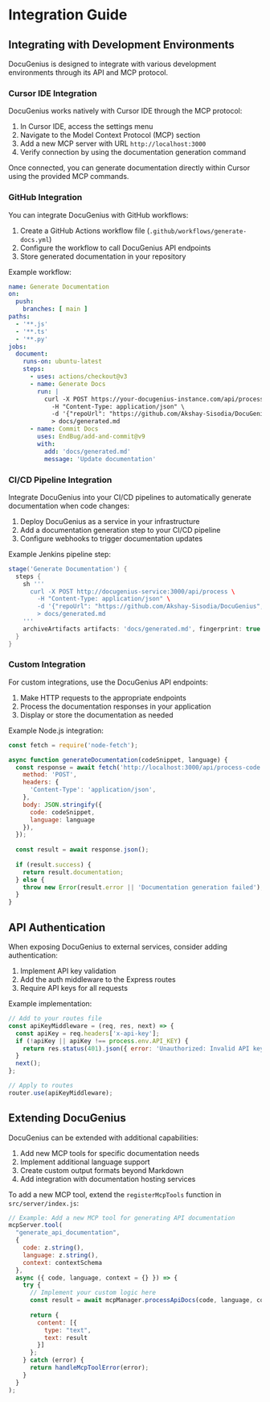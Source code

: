 # Integration Guide

## Integrating with Development Environments

DocuGenius is designed to integrate with various development environments through its API and MCP protocol.

### Cursor IDE Integration

DocuGenius works natively with Cursor IDE through the MCP protocol:

1. In Cursor IDE, access the settings menu
2. Navigate to the Model Context Protocol (MCP) section
3. Add a new MCP server with URL `http://localhost:3000`
4. Verify connection by using the documentation generation command

Once connected, you can generate documentation directly within Cursor using the provided MCP commands.

### GitHub Integration

You can integrate DocuGenius with GitHub workflows:

1. Create a GitHub Actions workflow file (`.github/workflows/generate-docs.yml`)
2. Configure the workflow to call DocuGenius API endpoints
3. Store generated documentation in your repository

Example workflow:

```yaml
name: Generate Documentation
on:
  push:
    branches: [ main ]
paths:
  - '**.js'
  - '**.ts'
  - '**.py'
jobs:
  document:
    runs-on: ubuntu-latest
    steps:
      - uses: actions/checkout@v3
      - name: Generate Docs
        run: |
          curl -X POST https://your-docugenius-instance.com/api/process \
            -H "Content-Type: application/json" \
            -d '{"repoUrl": "https://github.com/Akshay-Sisodia/DocuGenius", "isLocal": false}' \
            > docs/generated.md
      - name: Commit Docs
        uses: EndBug/add-and-commit@v9
        with:
          add: 'docs/generated.md'
          message: 'Update documentation'
```

### CI/CD Pipeline Integration

Integrate DocuGenius into your CI/CD pipelines to automatically generate documentation when code changes:

1. Deploy DocuGenius as a service in your infrastructure
2. Add a documentation generation step to your CI/CD pipeline
3. Configure webhooks to trigger documentation updates

Example Jenkins pipeline step:

```groovy
stage('Generate Documentation') {
  steps {
    sh '''
      curl -X POST http://docugenius-service:3000/api/process \
        -H "Content-Type: application/json" \
        -d '{"repoUrl": "https://github.com/Akshay-Sisodia/DocuGenius", "isLocal": false}' \
        > docs/generated.md
    '''
    archiveArtifacts artifacts: 'docs/generated.md', fingerprint: true
  }
}
```

### Custom Integration

For custom integrations, use the DocuGenius API endpoints:

1. Make HTTP requests to the appropriate endpoints
2. Process the documentation responses in your application
3. Display or store the documentation as needed

Example Node.js integration:

```javascript
const fetch = require('node-fetch');

async function generateDocumentation(codeSnippet, language) {
  const response = await fetch('http://localhost:3000/api/process-code', {
    method: 'POST',
    headers: {
      'Content-Type': 'application/json',
    },
    body: JSON.stringify({
      code: codeSnippet,
      language: language
    }),
  });
  
  const result = await response.json();
  
  if (result.success) {
    return result.documentation;
  } else {
    throw new Error(result.error || 'Documentation generation failed');
  }
}
```

## API Authentication

When exposing DocuGenius to external services, consider adding authentication:

1. Implement API key validation
2. Add the auth middleware to the Express routes
3. Require API keys for all requests

Example implementation:

```javascript
// Add to your routes file
const apiKeyMiddleware = (req, res, next) => {
  const apiKey = req.headers['x-api-key'];
  if (!apiKey || apiKey !== process.env.API_KEY) {
    return res.status(401).json({ error: 'Unauthorized: Invalid API key' });
  }
  next();
};

// Apply to routes
router.use(apiKeyMiddleware);
```

## Extending DocuGenius

DocuGenius can be extended with additional capabilities:

1. Add new MCP tools for specific documentation needs
2. Implement additional language support
3. Create custom output formats beyond Markdown
4. Add integration with documentation hosting services

To add a new MCP tool, extend the `registerMcpTools` function in `src/server/index.js`:

```javascript
// Example: Add a new MCP tool for generating API documentation
mcpServer.tool(
  "generate_api_documentation",
  {
    code: z.string(),
    language: z.string(),
    context: contextSchema
  },
  async ({ code, language, context = {} }) => {
    try {
      // Implement your custom logic here
      const result = await mcpManager.processApiDocs(code, language, context);
      
      return {
        content: [{
          type: "text",
          text: result
        }]
      };
    } catch (error) {
      return handleMcpToolError(error);
    }
  }
);
``` 